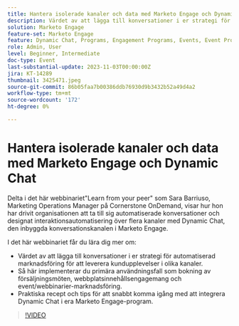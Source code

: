 ```yaml
---
title: Hantera isolerade kanaler och data med Marketo Engage och Dynamic Chat
description: Värdet av att lägga till konversationer i er strategi för automatiserad marknadsföring för att leverera kundupplevelser i olika kanaler.  Så här implementerar du primära användningsfall som bokning av försäljningsmöten, webbplatsinnehållsengagemang och event/webbinarier-marknadsföring.  Praktiska recept och tips för att snabbt komma igång med att integrera Dynamic Chat i era Marketo Engage-program.
solution: Marketo Engage
feature-set: Marketo Engage
feature: Dynamic Chat, Programs, Engagement Programs, Events, Event Programs
role: Admin, User
level: Beginner, Intermediate
doc-type: Event
last-substantial-update: 2023-11-03T00:00:00Z
jira: KT-14289
thumbnail: 3425471.jpeg
source-git-commit: 86b05faa7b00386ddb76930d9b3432b52a49d4a2
workflow-type: tm+mt
source-wordcount: '172'
ht-degree: 0%

---
```



# Hantera isolerade kanaler och data med Marketo Engage och Dynamic Chat

Delta i det här webbinariet&quot;Learn from your peer&quot; som Sara Barriuso, Marketing Operations Manager på Cornerstone OnDemand, visar hur hon har drivit organisationen att ta till sig automatiserade konversationer och designat interaktionsautomatisering över flera kanaler med Dynamic Chat, den inbyggda konversationskanalen i Marketo Engage.

I det här webbinariet får du lära dig mer om:

* Värdet av att lägga till konversationer i er strategi för automatiserad marknadsföring för att leverera kundupplevelser i olika kanaler.
* Så här implementerar du primära användningsfall som bokning av försäljningsmöten, webbplatsinnehållsengagemang och event/webbinarier-marknadsföring.
* Praktiska recept och tips för att snabbt komma igång med att integrera Dynamic Chat i era Marketo Engage-program.

>[!VIDEO](https://video.tv.adobe.com/v/3425471/?learn=on)